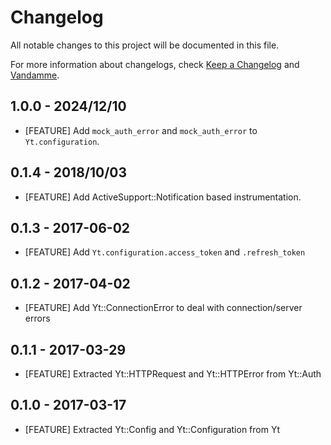 # Changelog

All notable changes to this project will be documented in this file.

For more information about changelogs, check
[Keep a Changelog](http://keepachangelog.com) and
[Vandamme](http://tech-angels.github.io/vandamme).

## 1.0.0 - 2024/12/10

* [FEATURE] Add `mock_auth_error` and `mock_auth_error` to `Yt.configuration`.

## 0.1.4 - 2018/10/03

* [FEATURE] Add ActiveSupport::Notification based instrumentation.

## 0.1.3 - 2017-06-02

* [FEATURE] Add `Yt.configuration.access_token` and `.refresh_token`

## 0.1.2 - 2017-04-02

* [FEATURE] Add Yt::ConnectionError to deal with connection/server errors

## 0.1.1 - 2017-03-29

* [FEATURE] Extracted Yt::HTTPRequest and Yt::HTTPError from Yt::Auth

## 0.1.0 - 2017-03-17

* [FEATURE] Extracted Yt::Config and Yt::Configuration from Yt
